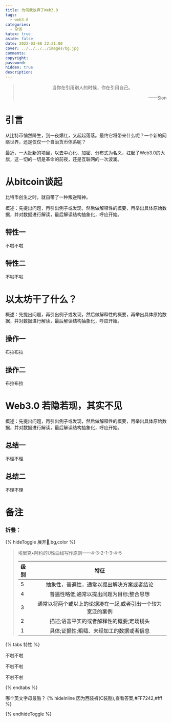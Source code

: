 ```yaml
---
title: 为何我放弃了Web3.0
tags:
  - web3.0
categories:
  - 杂谈
katex: true
aside: false
date: 2022-03-08 22:21:00
cover: ../../../../images/bg.jpg
comments:
copyright:
password:
hidden: true
description:
---
```


> <center>当你在引用别人的时候，你在引用自己。</center>
> <p align="right">——Sion</p>
>

# 引言

从比特币悄然降生，到一夜爆红，又起起落落。最终它将带来什么呢？一个新的网络世界，还是仅仅一个自治货币体系呢？

最近，一大批新的项目，以去中心化、加密、分布式为名义，扛起了Web3.0的大旗，这一切的一切是革命的前夜，还是互联网的一次波澜。

# 从bitcoin谈起

比特币创生之时，就自带了一种叛逆精神。

概述：先提出问题，再引出例子或发现，然后做解释性的概要，再举出具体原始数据，并对数据进行解读，最后解读结构抽象化，呼应开始。

## 特性一

不啦不啦

## 特性二

不啦不啦

# 以太坊干了什么？

概述：先提出问题，再引出例子或发现，然后做解释性的概要，再举出具体原始数据，并对数据进行解读，最后解读结构抽象化，呼应开始。

## 操作一

布拉布拉

## 操作二

布拉布拉

# Web3.0 若隐若现，其实不见

概述：先提出问题，再引出例子或发现，然后做解释性的概要，再举出具体原始数据，并对数据进行解读，最后解读结构抽象化，呼应开始。

## 总结一

不理不理

## 总结二

不理不理

# 备注

### 折叠：

{% hideToggle 展开🎁,bg,color %}


> 埃里克•阿约的U性曲线写作原则——4-3-2-1-3-4-5
>
> | 级别 |                            特征                             |
> | :--- | :---------------------------------------------------------: |
> | 5    |         抽象性，普遍性，通常以提出解决方案或者结论          |
> | 4    |          普遍性略低;通常以提出问题为目标;整合思想           |
> | 3    | 通常以将两个或以上的论据凑在一起,或者引出一个较为宽泛的案例 |
> | 2    |          描述;语言平实的或者解释性的概要;定场镜头           |
> | 1    |          具体;证据性;粗糙、未经加工的数据或者信息           |
>

{% tabs 特性 %}
<!-- tab 示例一 -->
不啦不啦
<!-- endtab -->

<!-- tab 示例二@fab fa-apple -->
不啦不啦
<!-- endtab -->

<!-- tab 示例三@fas fa-bomb -->
不啦不啦
<!-- endtab -->
{% endtabs %}

哪个英文字母最酷？ {% hideInline 因为西装裤(C装酷),查看答案,#FF7242,#fff %}



{% endhideToggle %}





